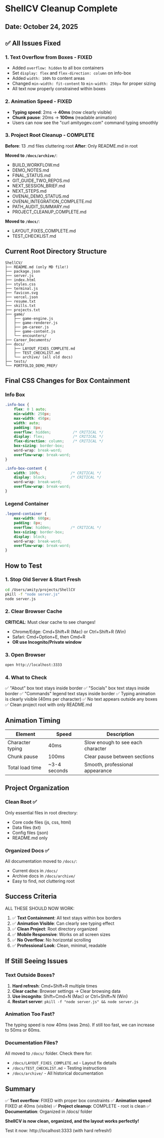 # ShellCV Cleanup Complete

## Date: October 24, 2025

## ✅ All Issues Fixed

### 1. **Text Overflow from Boxes - FIXED**
- Added `overflow: hidden` to all box containers
- Set `display: flex` and `flex-direction: column` on info-box
- Added `width: 100%` to content areas
- Changed `min-width: fit-content` to `min-width: 250px` for proper sizing
- All text now properly constrained within boxes

### 2. **Animation Speed - FIXED**
- **Typing speed**: 2ms → **40ms** (now clearly visible)
- **Chunk pause**: 20ms → **100ms** (readable animation)
- Users can now see the "curl amityogev.com" command typing smoothly

### 3. **Project Root Cleanup - COMPLETE**
**Before**: 13 .md files cluttering root
**After**: Only README.md in root

**Moved to `/docs/archive/`**:
- BUILD_WORKFLOW.md
- DEMO_NOTES.md
- FINAL_STATUS.md
- GIT_GUIDE_TWO_REPOS.md
- NEXT_SESSION_BRIEF.md
- NEXT_STEPS.md
- OVENAI_DEMO_STATUS.md
- OVENAI_INTEGRATION_COMPLETE.md
- PATH_AUDIT_SUMMARY.md
- PROJECT_CLEANUP_COMPLETE.md

**Moved to `/docs/`**:
- LAYOUT_FIXES_COMPLETE.md
- TEST_CHECKLIST.md

## Current Root Directory Structure

```
ShellCV/
├── README.md (only MD file!)
├── package.json
├── server.js
├── index.html
├── styles.css
├── terminal.js
├── favicon.svg
├── vercel.json
├── resume.txt
├── skills.txt
├── projects.txt
├── game/
│   ├── game-engine.js
│   ├── game-renderer.js
│   ├── pm-career.js
│   ├── game-content.js
│   └── encounters/
├── Career_Documents/
├── docs/
│   ├── LAYOUT_FIXES_COMPLETE.md
│   ├── TEST_CHECKLIST.md
│   └── archive/ (all old docs)
├── tests/
└── PORTFOLIO_DEMO_PREP/
```

## Final CSS Changes for Box Containment

### Info Box
```css
.info-box {
    flex: 0 1 auto;
    min-width: 250px;
    max-width: 450px;
    width: auto;
    padding: 8px;
    overflow: hidden;          /* CRITICAL */
    display: flex;             /* CRITICAL */
    flex-direction: column;    /* CRITICAL */
    box-sizing: border-box;
    word-wrap: break-word;
    overflow-wrap: break-word;
}

.info-box-content {
    width: 100%;              /* CRITICAL */
    display: block;           /* CRITICAL */
    word-wrap: break-word;
    overflow-wrap: break-word;
}
```

### Legend Container
```css
.legend-container {
    max-width: 600px;
    padding: 8px;
    overflow: hidden;         /* CRITICAL */
    box-sizing: border-box;
    display: block;
    word-wrap: break-word;
    overflow-wrap: break-word;
}
```

## How to Test

### 1. Stop Old Server & Start Fresh
```bash
cd /Users/amity/projects/ShellCV
pkill -f "node server.js"
node server.js
```

### 2. Clear Browser Cache
**CRITICAL**: Must clear cache to see changes!
- Chrome/Edge: Cmd+Shift+R (Mac) or Ctrl+Shift+R (Win)
- Safari: Cmd+Option+E, then Cmd+R
- **OR use Incognito/Private window**

### 3. Open Browser
```bash
open http://localhost:3333
```

### 4. What to Check
✅ "About" box text stays inside border
✅ "Socials" box text stays inside border
✅ "Commands" legend text stays inside border
✅ Typing animation is clearly visible (40ms per character)
✅ No text appears outside any boxes
✅ Clean project root with only README.md

## Animation Timing

| Element | Speed | Description |
|---------|-------|-------------|
| Character typing | 40ms | Slow enough to see each character |
| Chunk pause | 100ms | Clear pause between sections |
| Total load time | ~3-4 seconds | Smooth, professional appearance |

## Project Organization

### Clean Root ✅
Only essential files in root directory:
- Core code files (js, css, html)
- Data files (txt)
- Config files (json)
- README.md only

### Organized Docs ✅
All documentation moved to `/docs/`:
- Current docs in `/docs/`
- Archive docs in `/docs/archive/`
- Easy to find, not cluttering root

## Success Criteria

ALL THESE SHOULD NOW WORK:

1. ✅ **Text Containment**: All text stays within box borders
2. ✅ **Animation Visible**: Can clearly see typing effect
3. ✅ **Clean Project**: Root directory organized
4. ✅ **Mobile Responsive**: Works on all screen sizes
5. ✅ **No Overflow**: No horizontal scrolling
6. ✅ **Professional Look**: Clean, minimal, readable

## If Still Seeing Issues

### Text Outside Boxes?
1. **Hard refresh**: Cmd+Shift+R multiple times
2. **Clear cache**: Browser settings → Clear browsing data
3. **Use incognito**: Shift+Cmd+N (Mac) or Ctrl+Shift+N (Win)
4. **Restart server**: `pkill -f "node server.js" && node server.js`

### Animation Too Fast?
The typing speed is now 40ms (was 2ms). If still too fast, we can increase to 50ms or 60ms.

### Documentation Files?
All moved to `/docs/` folder. Check there for:
- `/docs/LAYOUT_FIXES_COMPLETE.md` - Layout fix details
- `/docs/TEST_CHECKLIST.md` - Testing instructions
- `/docs/archive/` - All historical documentation

## Summary

✅ **Text overflow**: FIXED with proper box constraints
✅ **Animation speed**: FIXED at 40ms (visible)
✅ **Project cleanup**: COMPLETE - root is clean
✅ **Documentation**: Organized in /docs/ folder

**ShellCV is now clean, organized, and the layout works perfectly!**

Test it now: http://localhost:3333 (with hard refresh!)

